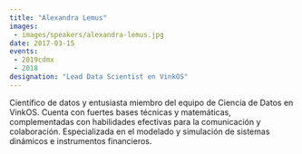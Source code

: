 ```yaml
---
title: "Alexandra Lemus"
images:
 - images/speakers/alexandra-lemus.jpg
date: 2017-03-15
events: 
 - 2019cdmx
 - 2018
designation: "Lead Data Scientist en VinkOS"
---
```


Científico de datos y entusiasta miembro del equipo de Ciencia de Datos en VinkOS. Cuenta con fuertes bases técnicas y matemáticas, complementadas con habilidades efectivas para la comunicación y colaboración. Especializada en el modelado y simulación de sistemas dinámicos e instrumentos financieros.